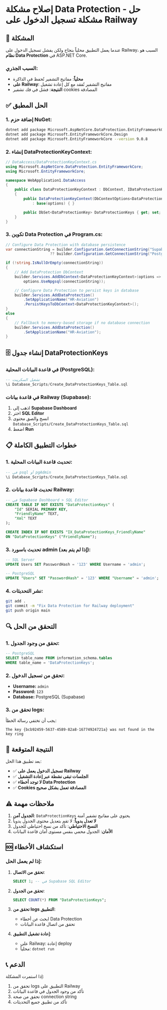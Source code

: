 # إصلاح مشكلة Data Protection - حل مشكلة تسجيل الدخول على Railway

## 🎯 المشكلة

عندما يعمل التطبيق محلياً بنجاح ولكن يفشل تسجيل الدخول على Railway، السبب هو **نظام Data Protection** في ASP.NET Core.

### السبب الجذري:
- **محلياً**: مفاتيح التشفير تُحفظ في الذاكرة
- **على Railway**: مفاتيح التشفير تُفقد مع كل إعادة تشغيل
- **النتيجة**: فشل في فك تشفير cookies المصادقة

## ✅ الحل المطبق

### 1. إضافة حزم NuGet:
```bash
dotnet add package Microsoft.AspNetCore.DataProtection.EntityFrameworkCore --version 8.0.0
dotnet add package Microsoft.EntityFrameworkCore.Design
dotnet add package Microsoft.EntityFrameworkCore --version 9.0.8
```

### 2. إنشاء DataProtectionKeyContext:
```csharp
// DataAccess/DataProtectionKeyContext.cs
using Microsoft.AspNetCore.DataProtection.EntityFrameworkCore;
using Microsoft.EntityFrameworkCore;

namespace WebApplication1.DataAccess
{
    public class DataProtectionKeyContext : DbContext, IDataProtectionKeyContext
    {
        public DataProtectionKeyContext(DbContextOptions<DataProtectionKeyContext> options)
            : base(options) { }

        public DbSet<DataProtectionKey> DataProtectionKeys { get; set; } = default!;
    }
}
```

### 3. تكوين Data Protection في Program.cs:
```csharp
// Configure Data Protection with database persistence
var connectionString = builder.Configuration.GetConnectionString("SupabaseConnection") 
                    ?? builder.Configuration.GetConnectionString("PostgreSQLConnection");

if (!string.IsNullOrEmpty(connectionString))
{
    // Add DataProtection DbContext
    builder.Services.AddDbContext<DataProtectionKeyContext>(options =>
        options.UseNpgsql(connectionString));

    // Configure Data Protection to persist keys in database
    builder.Services.AddDataProtection()
        .SetApplicationName("HR-Aviation")
        .PersistKeysToDbContext<DataProtectionKeyContext>();
}
else
{
    // Fallback to memory-based storage if no database connection
    builder.Services.AddDataProtection()
        .SetApplicationName("HR-Aviation");
}
```

## 🗄️ إنشاء جدول DataProtectionKeys

### في قاعدة البيانات المحلية (PostgreSQL):
```sql
-- تشغيل السكريبت
\i Database_Scripts/Create_DataProtectionKeys_Table.sql
```

### في قاعدة بيانات Railway (Supabase):
1. اذهب إلى **Supabase Dashboard**
2. اختر **SQL Editor**
3. انسخ والصق محتوى `Database_Scripts/Create_DataProtectionKeys_Table.sql`
4. اضغط **Run**

## 📋 خطوات التطبيق الكاملة

### 1. تحديث قاعدة البيانات المحلية:
```sql
-- في psql أو pgAdmin
\i Database_Scripts/Create_DataProtectionKeys_Table.sql
```

### 2. تحديث قاعدة بيانات Railway:
```sql
-- في Supabase Dashboard > SQL Editor
CREATE TABLE IF NOT EXISTS "DataProtectionKeys" (
    "Id" SERIAL PRIMARY KEY,
    "FriendlyName" TEXT,
    "Xml" TEXT
);

CREATE INDEX IF NOT EXISTS "IX_DataProtectionKeys_FriendlyName" 
ON "DataProtectionKeys" ("FriendlyName");
```

### 3. تحديث باسورد admin (إذا لم يتم بعد):
```sql
-- SQL Server
UPDATE Users SET PasswordHash = '123' WHERE Username = 'admin';

-- PostgreSQL
UPDATE "Users" SET "PasswordHash" = '123' WHERE "Username" = 'admin';
```

### 4. نشر التحديثات:
```bash
git add .
git commit -m "Fix Data Protection for Railway deployment"
git push origin main
```

## 🔍 التحقق من الحل

### 1. تحقق من وجود الجدول:
```sql
-- PostgreSQL
SELECT table_name FROM information_schema.tables 
WHERE table_name = 'DataProtectionKeys';
```

### 2. تحقق من تسجيل الدخول:
- **Username:** `admin`
- **Password:** `123`
- **Database:** PostgreSQL (Supabase)

### 3. تحقق من logs:
يجب أن تختفي رسالة الخطأ:
```
The key {bcb92459-5637-4589-82a8-16774924721a} was not found in the key ring
```

## 🎯 النتيجة المتوقعة

بعد تطبيق هذا الحل:
- ✅ **تسجيل الدخول يعمل على Railway**
- ✅ **الجلسات تبقى نشطة عبر إعادة التشغيل**
- ✅ **لا توجد أخطاء Data Protection**
- ✅ **Cookies المصادقة تعمل بشكل صحيح**

## ⚠️ ملاحظات مهمة

1. **الجدول آمن**: `DataProtectionKeys` يحتوي على مفاتيح تشفير آمنة
2. **لا تعدل يدوياً**: لا تقم بتعديل محتوى الجدول يدوياً
3. **النسخ الاحتياطي**: تأكد من نسخ احتياطي للجدول
4. **الأمان**: الجدول محمي بنفس مستوى أمان قاعدة البيانات

## 🆘 استكشاف الأخطاء

### إذا لم يعمل الحل:

1. **تحقق من الاتصال**:
   ```sql
   SELECT 1; -- في Supabase SQL Editor
   ```

2. **تحقق من الجدول**:
   ```sql
   SELECT COUNT(*) FROM "DataProtectionKeys";
   ```

3. **تحقق من logs التطبيق**:
   - ابحث عن أخطاء Data Protection
   - تحقق من اتصال قاعدة البيانات

4. **إعادة تشغيل التطبيق**:
   - على Railway: إعادة deploy
   - محلياً: `dotnet run`

## 📞 الدعم

إذا استمرت المشكلة:
1. تحقق من logs التطبيق على Railway
2. تأكد من وجود الجدول في قاعدة البيانات
3. تحقق من صحة connection string
4. تأكد من تطبيق جميع التحديثات